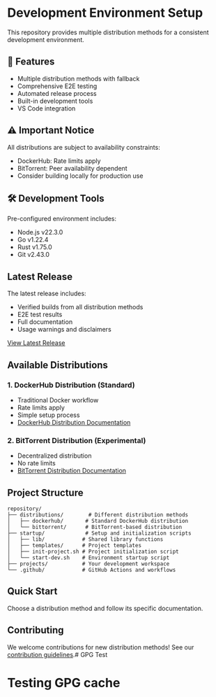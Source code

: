 # Development Environment Setup

This repository provides multiple distribution methods for a consistent development environment.

## 🚀 Features
- Multiple distribution methods with fallback
- Comprehensive E2E testing
- Automated release process
- Built-in development tools
- VS Code integration

## ⚠️ Important Notice
All distributions are subject to availability constraints:
- DockerHub: Rate limits apply
- BitTorrent: Peer availability dependent
- Consider building locally for production use

## 🛠️ Development Tools
Pre-configured environment includes:
- Node.js v22.3.0
- Go v1.22.4
- Rust v1.75.0
- Git v2.43.0

## Latest Release
The latest release includes:
- Verified builds from all distribution methods
- E2E test results
- Full documentation
- Usage warnings and disclaimers

[View Latest Release](../../releases/latest)

## Available Distributions

### 1. DockerHub Distribution (Standard)
- Traditional Docker workflow
- Rate limits apply
- Simple setup process
- [DockerHub Distribution Documentation](distributions/dockerhub/README.md)

### 2. BitTorrent Distribution (Experimental)
- Decentralized distribution
- No rate limits
- [BitTorrent Distribution Documentation](distributions/bittorrent/README.md)

## Project Structure
```
repository/
├── distributions/        # Different distribution methods
│   ├── dockerhub/       # Standard DockerHub distribution
│   └── bittorrent/      # BitTorrent-based distribution
├── startup/             # Setup and initialization scripts
│   ├── lib/            # Shared library functions
│   ├── templates/      # Project templates
│   ├── init-project.sh # Project initialization script
│   └── start-dev.sh    # Environment startup script
├── projects/           # Your development workspace
└── .github/            # GitHub Actions and workflows
```

## Quick Start
Choose a distribution method and follow its specific documentation.

## Contributing
We welcome contributions for new distribution methods! See our [contribution guidelines](CONTRIBUTING.md).# GPG Test
# Testing GPG cache
